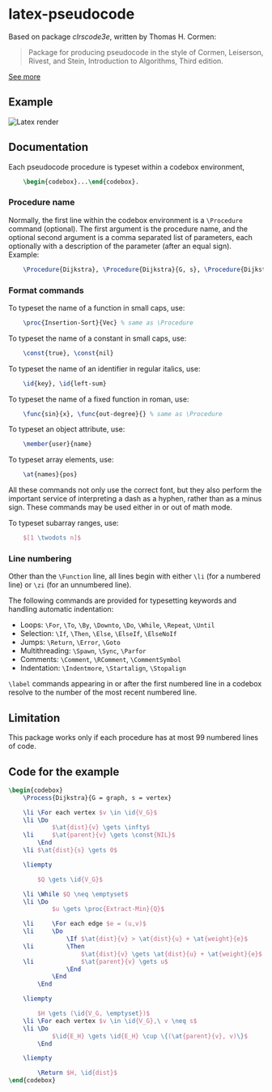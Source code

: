 latex-pseudocode
================

Based on package _clrscode3e_, written by Thomas H. Cormen:

> Package for producing pseudocode in the style of Cormen, Leiserson,
> Rivest, and Stein, Introduction to Algorithms, Third edition.

[See more](http://www.cs.dartmouth.edu/~thc/clrscode/)


Example
-------

![Latex render](https://github.com/esneider/latex-pseudocode/raw/master/images/Dijkstra.png "Pseudocode for Dijkstra's algorithm")


Documentation
-------------


Each pseudocode procedure is typeset within a codebox environment,
```tex
    \begin{codebox}...\end{codebox}.
```

### Procedure name


Normally, the first line within the codebox environment is a `\Procedure`
command (optional). The first argument is the procedure name, and the
optional second argument is a comma separated list of parameters, each
optionally with a description of the parameter (after an equal sign).
Example:
```tex
    \Procedure{Dijkstra}, \Procedure{Dijkstra}{G, s}, \Procedure{Dijkstra}{G = graph, s = vertex}
```

### Format commands


To typeset the name of a function in small caps, use:
```tex
    \proc{Insertion-Sort}{Vec} % same as \Procedure
```


To typeset the name of a constant in small caps, use:
```tex
    \const{true}, \const{nil}
```


To typeset the name of an identifier in regular italics, use:
```tex
    \id{key}, \id{left-sum}
```


To typeset the name of a fixed function in roman, use:
```tex
    \func{sin}{x}, \func{out-degree}{} % same as \Procedure
```


To typeset an object attribute, use:
```tex
    \member{user}{name}
```


To typeset array elements, use:
```tex
    \at{names}{pos}
```


All these commands not only use the correct font, but they also perform
the important service of interpreting a dash as a hyphen, rather than as
a minus sign. These commands may be used either in or out of math mode.


To typeset subarray ranges, use:
```tex
    $[1 \twodots n]$
```


### Line numbering


Other than the `\Function` line, all lines begin with either `\li` (for
a numbered line) or `\zi` (for an unnumbered line).

The following commands are provided for typesetting keywords and
handling automatic indentation:

+ Loops: `\For`, `\To`, `\By`, `\Downto`, `\Do`, `\While`, `\Repeat`, `\Until`
+ Selection: `\If`, `\Then`, `\Else`, `\ElseIf`, `\ElseNoIf`
+ Jumps: `\Return`, `\Error`, `\Goto`
+ Multithreading: `\Spawn`, `\Sync`, `\Parfor`
+ Comments: `\Comment`, `\RComment`, `\CommentSymbol`
+ Indentation: `\Indentmore`, `\Startalign`, `\Stopalign`


`\label` commands appearing in or after the first numbered line in a
codebox resolve to the number of the most recent numbered line.


Limitation
----------

This package works only if each procedure has at most 99
numbered lines of code.


Code for the example
--------------------

```tex
\begin{codebox}
    \Process{Dijkstra}{G = graph, s = vertex}

    \li \For each vertex $v \in \id{V_G}$
    \li \Do
            $\at{dist}{v} \gets \infty$
    \li     $\at{parent}{v} \gets \const{NIL}$
        \End
    \li $\at{dist}{s} \gets 0$

    \liempty

        $Q \gets \id{V_G}$

    \li \While $Q \neq \emptyset$
    \li \Do
            $u \gets \proc{Extract-Min}{Q}$

    \li     \For each edge $e = (u,v)$
    \li     \Do
                \If $\at{dist}{v} > \at{dist}{u} + \at{weight}{e}$
    \li         \Then
                    $\at{dist}{v} \gets \at{dist}{u} + \at{weight}{e}$
    \li             $\at{parent}{v} \gets u$
                \End
            \End
        \End

    \liempty

        $H \gets (\id{V_G, \emptyset})$
    \li \For each vertex $v \in \id{V_G},\ v \neq s$
    \li \Do
            $\id{E_H} \gets \id{E_H} \cup \{(\at{parent}{v}, v)\}$
        \End

    \liempty

        \Return $H, \id{dist}$
\end{codebox}
```

